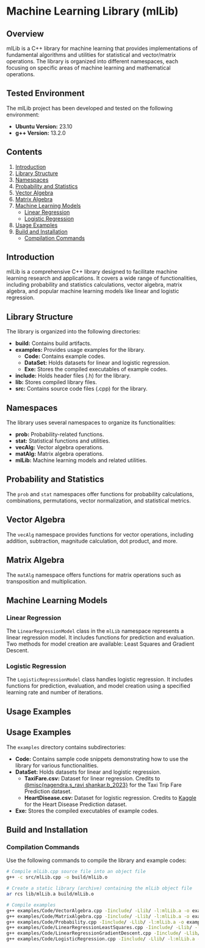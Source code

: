 # Machine Learning Library (mlLib)

## Overview

mlLib is a C++ library for machine learning that provides implementations of fundamental algorithms and utilities for statistical and vector/matrix operations. The library is organized into different namespaces, each focusing on specific areas of machine learning and mathematical operations.

## Tested Environment

The mlLib project has been developed and tested on the following environment:

- **Ubuntu Version:** 23.10
- **g++ Version:** 13.2.0


## Contents

1. [Introduction](#introduction)
2. [Library Structure](#library-structure)
3. [Namespaces](#namespaces)
4. [Probability and Statistics](#probability-and-statistics)
5. [Vector Algebra](#vector-algebra)
6. [Matrix Algebra](#matrix-algebra)
7. [Machine Learning Models](#machine-learning-models)
    - [Linear Regression](#linear-regression)
    - [Logistic Regression](#logistic-regression)
8. [Usage Examples](#usage-examples)
9. [Build and Installation](#build-and-installation)
    - [Compilation Commands](#compilation-commands)

## Introduction

mlLib is a comprehensive C++ library designed to facilitate machine learning research and applications. It covers a wide range of functionalities, including probability and statistics calculations, vector algebra, matrix algebra, and popular machine learning models like linear and logistic regression.

## Library Structure

The library is organized into the following directories:

- **build:** Contains build artifacts.
- **examples:** Provides usage examples for the library.
  - **Code:** Contains example codes.
  - **DataSet:** Holds datasets for linear and logistic regression.
  - **Exe:** Stores the compiled executables of example codes.
- **include:** Holds header files (.h) for the library.
- **lib:** Stores compiled library files.
- **src:** Contains source code files (.cpp) for the library.

## Namespaces

The library uses several namespaces to organize its functionalities:

- **prob:** Probability-related functions.
- **stat:** Statistical functions and utilities.
- **vecAlg:** Vector algebra operations.
- **matAlg:** Matrix algebra operations.
- **mlLib:** Machine learning models and related utilities.

## Probability and Statistics

The `prob` and `stat` namespaces offer functions for probability calculations, combinations, permutations, vector normalization, and statistical metrics.

## Vector Algebra

The `vecAlg` namespace provides functions for vector operations, including addition, subtraction, magnitude calculation, dot product, and more.

## Matrix Algebra

The `matAlg` namespace offers functions for matrix operations such as transposition and multiplication.

## Machine Learning Models

### Linear Regression

The `LinearRegressionModel` class in the `mlLib` namespace represents a linear regression model. It includes functions for prediction and evaluation. Two methods for model creation are available: Least Squares and Gradient Descent.

### Logistic Regression

The `LogisticRegressionModel` class handles logistic regression. It includes functions for prediction, evaluation, and model creation using a specified learning rate and number of iterations.

## Usage Examples

## Usage Examples

The `examples` directory contains subdirectories:

- **Code:** Contains sample code snippets demonstrating how to use the library for various functionalities.
- **DataSet:** Holds datasets for linear and logistic regression.
  - **TaxiFare.csv:** Dataset for linear regression. Credits to [@misc{nagendra.s_ravi shankar.b_2023}](https://www.kaggle.com/dsv/7210622) for the Taxi Trip Fare Prediction dataset.
  - **HeartDisease.csv:** Dataset for logistic regression. Credits to [Kaggle](https://www.kaggle.com/datasets/dileep070/heart-disease-prediction-using-logistic-regression) for the Heart Disease Prediction dataset.
- **Exe:** Stores the compiled executables of example codes.


## Build and Installation

### Compilation Commands

Use the following commands to compile the library and example codes:

```bash
# Compile mlLib.cpp source file into an object file
g++ -c src/mlLib.cpp -o build/mlLib.o

# Create a static library (archive) containing the mlLib object file
ar rcs lib/mlLib.a build/mlLib.o

# Compile examples
g++ examples/Code/VectorAlgebra.cpp -Iinclude/ -Llib/ -l:mlLib.a -o examples/Exe/t1
g++ examples/Code/MatrixAlgebra.cpp -Iinclude/ -Llib/ -l:mlLib.a -o examples/Exe/t2
g++ examples/Code/Probability.cpp -Iinclude/ -Llib/ -l:mlLib.a -o examples/Exe/t3
g++ examples/Code/LinearRegressionLeastSquares.cpp -Iinclude/ -Llib/ -l:mlLib.a -o examples/Exe/t4
g++ examples/Code/LinearRegressionGradientDescent.cpp -Iinclude/ -Llib/ -l:mlLib.a -o examples/Exe/t5
g++ examples/Code/LogisticRegression.cpp -Iinclude/ -Llib/ -l:mlLib.a -o examples/Exe/t6


